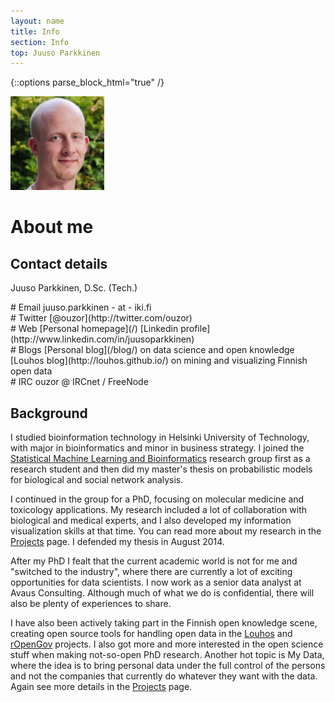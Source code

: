 ```yaml
---
layout: name
title: Info
section: Info
top: Juuso Parkkinen
---
```

<!-- This is for the Sections to work with kramdown -->
{::options parse_block_html="true" /}

<img class='inset right' src='../images/juuso.png' title='Juuso Parkkinen' alt='Photo' width='150px' />

# About me

## Contact details

Juuso Parkkinen, D.Sc. (Tech.)

<div class="section">
# Email
juuso.parkkinen - at - iki.fi  
</div>

<div class="section">
# Twitter
[@ouzor](http://twitter.com/ouzor)
</div>

<div class="section">
# Web
[Personal homepage](/)  
[Linkedin profile](http://www.linkedin.com/in/juusoparkkinen)  
</div>


<div class="section">
# Blogs
[Personal blog](/blog/) on data science and open knowledge  
[Louhos blog](http://louhos.github.io/) on mining and visualizing Finnish open data  
</div>
<!-- To be added: rOpenGov blog, Avaus blog, data science white label blog? -->

<div class="section">
# IRC
ouzor @ IRCnet / FreeNode
</div>

<!--
<div class="section">
# CV
To be added! Think where... boring and not boring?
</div>
-->

## Background

I studied bioinformation technology in Helsinki University of Technology, with major in bioinformatics and minor in business strategy. I joined the [Statistical Machine Learning and Bioinformatics][smlb] research group first as a research student and then did my master's thesis on probabilistic models for biological and social network analysis.

I continued in the group for a PhD, focusing on molecular medicine and toxicology applications. My research included a lot of collaboration with biological and medical experts, and I also developed my information visualization skills at that time. You can read more about my research in the [Projects] page. I defended my thesis in August 2014.

After my PhD I fealt that the current academic world is not for me and "switched to the industry", where there are currently a lot of exciting opportunities for data scientists. I now work as a senior data analyst at Avaus Consulting. Although much of what we do is confidential, there will also be plenty of experiences to share. 

I have also been actively taking part in the Finnish open knowledge scene, creating open source tools for handling open data in the [Louhos][] and [rOpenGov][] projects. I also got more and more interested in the open science stuff when making not-so-open PhD research. Another hot topic is My Data, where the idea is to bring personal data under the full control of the persons and not the companies that currently do whatever they want with the data. Again see more details in the [Projects] page.

[smlb]: http://research.ics.aalto.fi/mi/
[Projects]: /projects/
[proj-resear]: /projects/#research
[Louhos]: http://louhos.github.io/
[rOpenGov]: http://ropengov.github.io/
[proj-opentools]: /projects/#opentools
[openknow]: /projects/#openknow